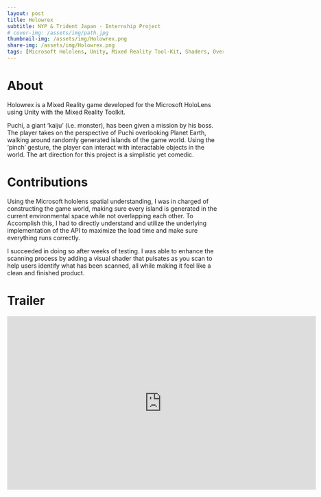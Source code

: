 ```yaml
---
layout: post
title: Holowrex 
subtitle: NYP & Trident Japan - Internship Project
# cover-img: /assets/img/path.jpg
thumbnail-img: /assets/img/Holowrex.png
share-img: /assets/img/Holowrex.png
tags: [Microsoft Hololens, Unity, Mixed Reality Tool-Kit, Shaders, Overseas, International Team]
---
```

# About
Holowrex is a Mixed Reality game developed for the Microsoft HoloLens using Unity with the Mixed Reality Toolkit.  

Puchi, a giant ‘kaiju’ (i.e. monster), has been given a mission by his boss. The player takes on the perspective of Puchi overlooking Planet Earth, walking around randomly generated islands of the game world. Using the ‘pinch’ gesture, the player can interact with interactable objects in the world. The art direction for this project is a simplistic yet comedic.

# Contributions

Using the Microsoft hololens spatial understanding, I was in charged of constructing the game world, making sure every island is generated in the current environmental space while not overlapping each other. To Accomplish this, I had to directly understand and utilize the underlying implementation of the API to maximize the load time and make sure everything runs correctly.  

I succeeded in doing so after weeks of testing. I was able to enhance the scanning process by adding a visual shader that pulsates as you scan to help users identify what has been scanned, all while making it feel like a clean and finished product.

# Trailer
<iframe width="720" height="405" src="https://www.youtube.com/embed/6o65KKAjwbc" title="YouTube video player" frameborder="0" allow="accelerometer; autoplay; clipboard-write; encrypted-media; gyroscope; picture-in-picture" allowfullscreen></iframe>
